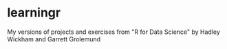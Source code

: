 # learningr
My versions of projects and exercises from "R for Data Science" by Hadley Wickham and Garrett Grolemund
